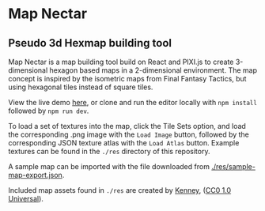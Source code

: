 # Map Nectar
## Pseudo 3d Hexmap building tool

Map Nectar is a map building tool build on React and PIXI.js to create 3-dimensional hexagon
based maps in a 2-dimensional environment. The map concept is inspired by the isometric maps 
from Final Fantasy Tactics, but using hexagonal tiles instead of square tiles.

View the live demo [here](https://map-nectar.dvail.com/), or clone and run the editor locally
with `npm install` followed by `npm run dev`.

To load a set of textures into the map, click the Tile Sets option, and load the corresponding .png image with the `Load Image` button, followed by the corresponding JSON texture atlas with the `Load Atlas` button. Example textures can be found in the `./res` directory of this repository.

A sample map can be imported with the file downloaded from [./res/sample-map-export.json](./res/sample-map-export.json).

Included map assets found in `./res` are created
by [Kenney](https://kenney.nl/), ([CC0 1.0 Universal](https://creativecommons.org/publicdomain/zero/1.0/)).
